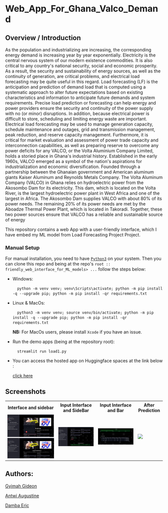 # Web_App_For_Ghana_Valco_Demand


## Overview / Introduction  
As the population and industrializing are increasing, the corresponding energy demand is increasing year by year exponentially. Electricity is the central nervous system of our modern existence commodities. It is also critical to any country's national security, social and economic prosperity. As a result, the security and sustainability of energy sources, as well as the continuity of generation, are critical problems, and electrical load forecasting may be quite useful in this regard. Load forecasting (LF) is the anticipation and prediction of demand load that is computed using a systematic approach to alter future expectations based on existing characteristics and information to anticipate future demands and system requirements. Precise load prediction or forecasting can help energy and power providers ensure the security and continuity of the power supply with no (or minor) disruptions. In addition, because electrical power is difficult to store, scheduling and limiting energy waste are important. Electrical load forecasting may be used to manage generation capacity, schedule maintenance and outages, grid and transmission management, peak reduction, and reserve capacity management.  Furthermore, it is critical for market evaluation and assessment of power trade capacity and interconnection capabilities, as well as preparing reserve to overcome any power deficits for any VALCO, or the Volta Aluminium Company Limited, holds a storied place in Ghana's industrial history. Established in the early 1960s, VALCO emerged as a symbol of the nation's aspirations for industrialization and economic diversification. Founded through a partnership between the Ghanaian government and American aluminum giants Kaiser Aluminum and Reynolds Metals Company. The Volta Aluminum Company (VALCO) in Ghana relies on hydroelectric power from the Akosombo Dam for its electricity. This dam, which is located on the Volta River, is the largest hydroelectric power plant in West Africa and one of the largest in Africa. The Akosombo Dam supplies VALCO with about 80% of its power needs. The remaining 20% of its power needs are met by the Aboadze Thermal Power Plant, which is located in Takoradi. Together, these two power sources ensure that VALCO has a reliable and sustainable source of energy  


This repository contains a web App with a user-friendly interface, which I have embed my ML model from Load Forecasting Project Project. 

### Manual Setup

For manual installation, you need to have [`Python3`](https://www.python.org/) on your system. Then you can clone this repo and being at the repo's `root :: friendly_web_interface_for_ML_models> ...`  follow the steps below:

- Windows:
        
        python -m venv venv; venv\Scripts\activate; python -m pip install -q --upgrade pip; python -m pip install -qr requirements.txt  

- Linux & MacOs:
        
        python3 -m venv venv; source venv/bin/activate; python -m pip install -q --upgrade pip; python -m pip install -qr requirements.txt  

    **NB:** For MacOs users, please install `Xcode` if you have an issue.



- Run the demo apps (being at the repository root):

        streamlit run load1.py

- You can access the hosted app on Huggingface spaces at the link below :
        
    [click here](https://huggingface.co/spaces/Gyimah3/Valco-Demand-App)
    
    
    
    
 ## Screenshots

<table>
    <tr>
        <th>Interface and sidebar</th>
        <th>Input Interface and SideBar</th>
        <th>Input Interface and Bar</th>
        <th>After Prediction</th>
    </tr>
    <tr>
        <td><img src="./images/image1.png"/></td>
        <td><img src="./images/image2.jpg"/></td>
        <td><img src="./images/image3.jpg"/></td>
        <td><img src="./images/imagen4.png"/></td>
    </tr>
</table>

    
  ## Authors:
[Gyimah Gideon](https://www.linkedin.com/in/gideon-gyimah-08268b243/)  

[ Antwi Augustine](https://wa.link/e7w16w)

[ Damba Eric](https://wa.link/c648pg)

   
